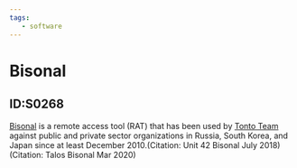 ```yaml
---
tags:
   - software
---
```

# Bisonal
## ID:S0268
[Bisonal](software/S0268) is a remote access tool (RAT) that has been used by [Tonto Team](groups/G0131) against public and private sector organizations in Russia, South Korea, and Japan since at least December 2010.(Citation: Unit 42 Bisonal July 2018)(Citation: Talos Bisonal Mar 2020)

